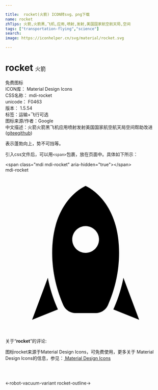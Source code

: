 ```yaml
---

title:  rocket(火箭) ICON转svg、png下载
name: rocket
zhTips: 火箭,火箭黑,飞机,应用,喷射,发射,美国国家航空航天局,空间
tags: ["transportation-flying","science"]
search: 
image: https://iconhelper.cn/svg/material/rocket.svg

---
```


# rocket  <small style="font-size: 60%;font-weight: 100">火箭</small>


<div class="detail-page">
<p>
<span><span class="badge-success badge">免费图标</span> </span>
<br/>
<span>
ICON库：
<span class="badge-secondary badge">Material Design Icons</span> 
</span>
<br/>
<span>
CSS名称：
<span class="badge-secondary badge">mdi-rocket</span> 
</span>
<br/>
<span>
unicode：
<span class="badge-secondary badge">F0463</span> 
<copy-btn content='F0463' btn-title=""></copy-btn>
<copy-btn :content='String.fromCodePoint(parseInt("F0463", 16))' btn-title="复制U"></copy-btn>
</span>
<br/>
<span>
版本：
<span class="badge-secondary badge">1.5.54</span> 
</span><br/><span>标签：<span class="badge-light badge"><router-link to="/tags/transportation-flying.html">运输+飞行</router-link></span><span class="badge-light badge"><router-link to="/tags/science.html">可选</router-link></span></span>
<br/>
<span>图标来源/作者：<span class="badge-light badge">Google</span></span> 
<br/>
<span class="zh-detail">中文描述：<span class="badge-primary badge">火箭</span><span class="badge-primary badge">火箭黑</span><span class="badge-primary badge">飞机</span><span class="badge-primary badge">应用</span><span class="badge-primary badge">喷射</span><span class="badge-primary badge">发射</span><span class="badge-primary badge">美国国家航空航天局</span><span class="badge-primary badge">空间</span><span class="help-link"><span>帮助改进</span>(<a href="https://gitee.com/liuwave/icon-helper/edit/master/json/material/rocket.json" target="_blank" rel="noopener noreferrer">gitee</a><a href="https://github.com/liuwave/icon-helper/edit/master/json/material/rocket.json" target="_blank" rel="noopener noreferrer">github</a></span>)</span><br/>
</p>
</div><div class="description description alert alert-light">表示蓬勃向上，势不可挡等。</div>
<div class="alert alert-dark">
  <i class="mdi mdi-rocket mdi-48px"></i>
  <i class="mdi mdi-rocket mdi-36px"></i>
  <i class="mdi mdi-rocket mdi-24px"></i>
  <i class="mdi mdi-rocket mdi-18px"></i>
</div>
<div>
  <p>引入css文件后，可以用<code>&lt;span&gt;</code>包裹，放在页面中。具体如下所示：    
  </p>
  <div class="alert alert-primary" style="font-size: 14px">
    &lt;span class="mdi mdi-rocket" aria-hidden="true"&gt;&lt;/span&gt;
    <copy-btn content='<span class="mdi mdi-rocket" aria-hidden="true"></span>'></copy-btn>
  </div>
  <div class="alert alert-secondary">
    <i class="mdi mdi-rocket"
    style="font-size: 24px"
    aria-hidden="true"></i> mdi-rocket
    <copy-btn content="mdi-rocket" btn-title="复制图标名称"></copy-btn>
  </div>
</div>
<div id="svg" class="svg-wrap">
<svg xmlns="http://www.w3.org/2000/svg" viewBox="0 0 24 24"><path d="M20 22L16.14 20.45C16.84 18.92 17.34 17.34 17.65 15.73L20 22M7.86 20.45L4 22L6.35 15.73C6.66 17.34 7.16 18.92 7.86 20.45M12 2C12 2 17 4 17 12C17 15.1 16.25 17.75 15.33 19.83C15 20.55 14.29 21 13.5 21H10.5C9.71 21 9 20.55 8.67 19.83C7.76 17.75 7 15.1 7 12C7 4 12 2 12 2M12 12C13.1 12 14 11.1 14 10C14 8.9 13.1 8 12 8C10.9 8 10 8.9 10 10C10 11.1 10.9 12 12 12Z" /></svg>
</div>
<detail full-name='mdi-rocket'></detail>
<div class="icon-detail__container">
<p>关于“<b>rocket</b>”的评论:</p>
</div>
<Vssue title="关于“rocket”的评论" />    
<div><p>图标rocket来源于Material Design Icons，可免费使用，更多关于 Material Design Icons的信息，参见：<a target="_blank" href="https://iconhelper.cn/material.html"> Material Design Icons</a>
</p></div>

<div style="padding:2rem 0 " class="page-nav"><p class="inner"><span class="prev">←<router-link to="/icon/robot-vacuum-variant.html">robot-vacuum-variant</router-link></span> <span class="next"><router-link to="/icon/rocket-outline.html">rocket-outline</router-link>→</span></p></div>

